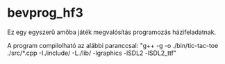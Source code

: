 # bevprog_hf3
Ez egy egyszerű amőba játék megvalósítás programozás házifeladatnak.

A program compilolható az alábbi paranccsal: "g++ -g -o ./bin/tic-tac-toe ./src/*.cpp -I./include/ -L./lib/ -lgraphics -lSDL2 -lSDL2_ttf"
